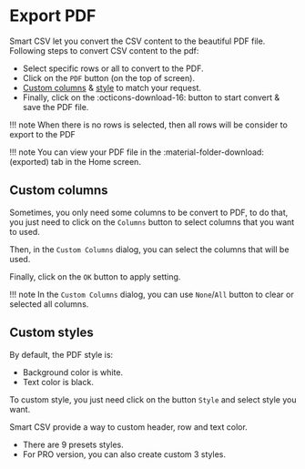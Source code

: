# Export PDF

Smart CSV let you convert the CSV content to the beautiful PDF file.
Following steps to convert CSV content to the pdf:

- Select specific rows or all to convert to the PDF.
- Click on the `PDF` button (on the top of screen).
- [Custom columns](#custom-columns) & [style](#custom-styles) to match your request.
- Finally, click on the :octicons-download-16: button to start convert & save the PDF file.


!!! note
    When there is no rows is selected, then all rows will be consider to export to the PDF

!!! note
    You can view your PDF file in the :material-folder-download: (exported) tab in the Home screen.

## Custom columns
Sometimes, you only need some columns to be convert to PDF, to do that, you just need to click on the `Columns` button to select columns that you want to used.

Then, in the `Custom Columns` dialog, you can select the columns that will be used.

Finally, click on the `OK` button to apply setting.

!!! note
    In the `Custom Columns` dialog, you can use `None`/`All` button to clear or selected all columns.

## Custom styles
By default, the PDF style is:

- Background color is white.
- Text color is black.

To custom style, you just need click on the button `Style` and select style you want.

Smart CSV provide a way to custom header, row and text color.

- There are 9 presets styles.
- For PRO version, you can also create custom 3 styles.
